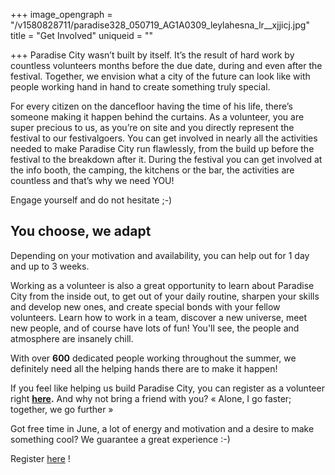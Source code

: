 +++
image_opengraph = "/v1580828711/paradise328_050719_AG1A0309_leylahesna_lr__xjjicj.jpg"
title = "Get Involved"
uniqueid = ""

+++
Paradise City wasn’t built by itself. It’s the result of hard work by countless volunteers months before the due date, during and even after the festival. Together, we envision what a city of the future can look like with people working hand in hand to create something truly special.

For every citizen on the dancefloor having the time of his life, there’s someone making it happen behind the curtains. As a volunteer, you are super precious to us, as you’re on site and you directly represent the festival to our festivalgoers. You can get involved in nearly all the activities needed to make Paradise City run flawlessly, from the build up before the festival to the breakdown after it. During the festival you can get involved at the info booth, the camping, the kitchens or the bar, the activities are countless and that’s why we need YOU!

Engage yourself and do not hesitate ;-)

## **You choose, we adapt**

Depending on your motivation and availability, you can help out for 1 day and up to 3 weeks.

Working as a volunteer is also a great opportunity to learn about Paradise City from the inside out, to get out of your daily routine, sharpen your skills and develop new ones, and create special bonds with your fellow volunteers. Learn how to work in a team, discover a new universe, meet new people, and of course have lots of fun! You'll see, the people and atmosphere are insanely chill.

With over **600** dedicated people working throughout the summer, we definitely need all the helping hands there are to make it happen!

If you feel like helping us build Paradise City, you can register as a volunteer right [**here**](https://www.eventication.com/events/paradise-city-2020)**.** And why not bring a friend with you? « Alone, I go faster; together, we go further »

Got free time in June, a lot of energy and motivation and a desire to make something cool? We guarantee a great experience :-)

Register [here](https://www.eventication.com/events/paradise-city-2020) !